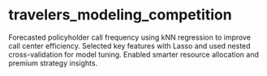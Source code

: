 # travelers_modeling_competition
Forecasted policyholder call frequency using kNN regression to improve call center efficiency. Selected key features with Lasso and used nested cross-validation for model tuning. Enabled smarter resource allocation and premium strategy insights.
